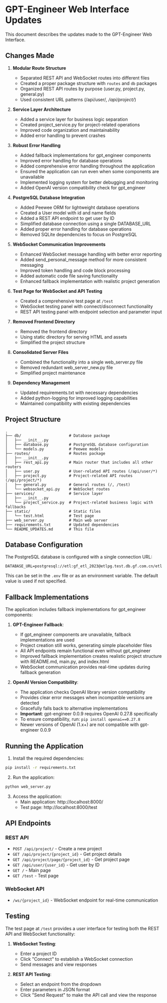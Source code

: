 # GPT-Engineer Web Interface Updates

This document describes the updates made to the GPT-Engineer Web Interface.

## Changes Made

1. **Modular Route Structure**
   - Separated REST API and WebSocket routes into different files
   - Created a proper package structure with `routes` and `db` packages
   - Organized REST API routes by purpose (user.py, project.py, general.py)
   - Used consistent URL patterns (/api/user/*, /api/project/*)

2. **Service Layer Architecture**
   - Added a service layer for business logic separation
   - Created project_service.py for project-related operations
   - Improved code organization and maintainability
   - Added error handling to prevent crashes

3. **Robust Error Handling**
   - Added fallback implementations for gpt_engineer components
   - Improved error handling for database operations
   - Added comprehensive error handling throughout the application
   - Ensured the application can run even when some components are unavailable
   - Implemented logging system for better debugging and monitoring
   - Added OpenAI version compatibility check for gpt_engineer

4. **PostgreSQL Database Integration**
   - Added Peewee ORM for lightweight database operations
   - Created a User model with id and name fields
   - Added a REST API endpoint to get user by ID
   - Simplified database connection using a single DATABASE_URL
   - Added proper error handling for database operations
   - Removed SQLite dependencies to focus on PostgreSQL

5. **WebSocket Communication Improvements**
   - Enhanced WebSocket message handling with better error reporting
   - Added send_personal_message method for more consistent messaging
   - Improved token handling and code block processing
   - Added automatic code file saving functionality
   - Enhanced fallback implementation with realistic project generation

6. **Test Page for WebSocket and API Testing**
   - Created a comprehensive test page at `/test`
   - WebSocket testing panel with connect/disconnect functionality
   - REST API testing panel with endpoint selection and parameter input

7. **Removed Frontend Directory**
   - Removed the frontend directory
   - Using static directory for serving HTML and assets
   - Simplified the project structure

8. **Consolidated Server Files**
   - Combined the functionality into a single web_server.py file
   - Removed redundant web_server_new.py file
   - Simplified project maintenance

9. **Dependency Management**
   - Updated requirements.txt with necessary dependencies
   - Added python-logging for improved logging capabilities
   - Maintained compatibility with existing dependencies

## Project Structure

```
.
├── db/                     # Database package
│   ├── __init__.py
│   ├── database.py         # PostgreSQL database configuration
│   └── models.py           # Peewee models
├── routes/                 # Routes package
│   ├── __init__.py
│   ├── rest_api.py         # Main router that includes all other routers
│   ├── user.py             # User-related API routes (/api/user/*)
│   ├── project.py          # Project-related API routes (/api/project/*)
│   ├── general.py          # General routes (/, /test)
│   └── websocket_api.py    # WebSocket routes
├── services/               # Service layer
│   ├── __init__.py
│   └── project_service.py  # Project-related business logic with fallbacks
├── static/                 # Static files
│   └── test.html           # Test page
├── web_server.py           # Main web server
├── requirements.txt        # Updated dependencies
└── README_UPDATES.md       # This file
```

## Database Configuration

The PostgreSQL database is configured with a single connection URL:

```
DATABASE_URL=postgresql://etl:gf_etl_2023@etlpg.test.db.gf.com.cn/etl
```

This can be set in the `.env` file or as an environment variable. The default value is used if not specified.

## Fallback Implementations

The application includes fallback implementations for gpt_engineer components:

1. **GPT-Engineer Fallback**:
   - If gpt_engineer components are unavailable, fallback implementations are used
   - Project creation still works, generating simple placeholder files
   - All API endpoints remain functional even without gpt_engineer
   - Improved fallback implementation creates realistic project structure with README.md, main.py, and index.html
   - WebSocket communication provides real-time updates during fallback generation

2. **OpenAI Version Compatibility**:
   - The application checks OpenAI library version compatibility
   - Provides clear error messages when incompatible versions are detected
   - Gracefully falls back to alternative implementations
   - **Important**: gpt-engineer 0.0.9 requires OpenAI 0.27.8 specifically
   - To ensure compatibility, run: `pip install openai==0.27.8`
   - Newer versions of OpenAI (1.x+) are not compatible with gpt-engineer 0.0.9

## Running the Application

1. Install the required dependencies:

```bash
pip install -r requirements.txt
```

2. Run the application:

```bash
python web_server.py
```

3. Access the application:
   - Main application: http://localhost:8000/
   - Test page: http://localhost:8000/test

## API Endpoints

### REST API

- `POST /api/project/` - Create a new project
- `GET /api/project/{project_id}` - Get project details
- `GET /api/project/page/{project_id}` - Get project page
- `GET /api/user/{user_id}` - Get user by ID
- `GET /` - Main page
- `GET /test` - Test page

### WebSocket API

- `/ws/{project_id}` - WebSocket endpoint for real-time communication

## Testing

The test page at `/test` provides a user interface for testing both the REST API and WebSocket functionality:

1. **WebSocket Testing**:
   - Enter a project ID
   - Click "Connect" to establish a WebSocket connection
   - Send messages and view responses

2. **REST API Testing**:
   - Select an endpoint from the dropdown
   - Enter parameters in JSON format
   - Click "Send Request" to make the API call and view the response 
